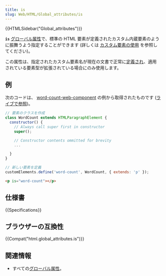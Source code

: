 ```yaml
---
title: is
slug: Web/HTML/Global_attributes/is
---
```


{{HTMLSidebar("Global_attributes")}}

**`is`** [グローバル属性](/ja/docs/Web/HTML/Global_attributes)で、標準の HTML 要素が定義されたカスタム内蔵要素のように振舞うよう指定することができます (詳しくは [カスタム要素の使用](/ja/docs/Web/Web_Components/Using_custom_elements) を参照してください)。

この属性は、指定されたカスタム要素名が現在の文書で正常に[定義され](/ja/docs/Web/API/CustomElementRegistry/define)、適用されている要素型が拡張されている場合にのみ使用します。

## 例

次のコードは、 [word-count-web-component](https://github.com/mdn/web-components-examples/tree/master/word-count-web-component) の例から取得されたものです ([ライブで参照](https://mdn.github.io/web-components-examples/word-count-web-component/))。

```js
// 要素のクラスを作成
class WordCount extends HTMLParagraphElement {
  constructor() {
    // Always call super first in constructor
    super();

    // Constructor contents ommitted for brevity
    ...

  }
}

// 新しい要素を定義
customElements.define('word-count', WordCount, { extends: 'p' });
```

```html
<p is="word-count"></p>
```

## 仕様書

{{Specifications}}

## ブラウザーの互換性

{{Compat("html.global_attributes.is")}}

## 関連情報

- すべての[グローバル属性](/ja/docs/Web/HTML/Global_attributes)。
